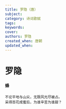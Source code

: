 ```yaml
---
title: 罗隐（唐）
subject: 
category: 诗词歌赋
tags: 
keywords: 
cover: 
authors: 罗隐
created_when: 唐朝
updated_when: 
---
```


# 罗隐

#### 蜂

```
不论平地与山尖，无限风光尽被占。
采得百花成蜜后，为谁辛苦为谁甜？
```
